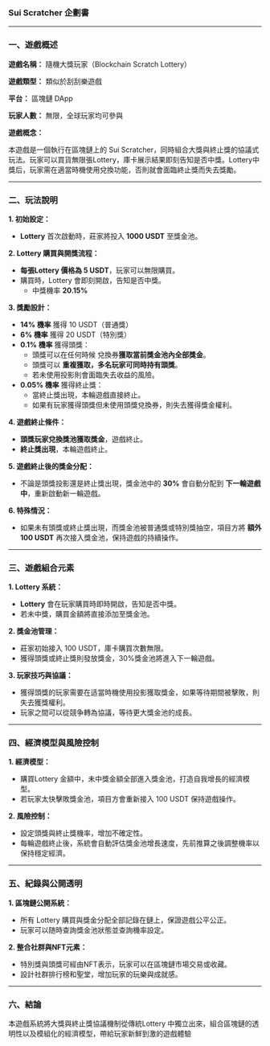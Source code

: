 ### **Sui Scratcher 企劃書**

---

### **一、遊戲概述**

**遊戲名稱：** 隨機大獎玩家（Blockchain Scratch Lottery）

**遊戲類型：** 類似於刮刮樂遊戲

**平台：** 區塊鏈 DApp

**玩家人數：** 無限，全球玩家均可參與

**遊戲概念：**

本遊戲是一個執行在區塊鏈上的 Sui Scratcher，同時組合大獎與終止獎的協議式玩法。玩家可以買貨無限張Lottery，庫卡展示結果即刻告知是否中獎。Lottery中獎后，玩家需在適當時機使用兌換功能，否則就會面臨終止獎而失去獎勵。

---

### **二、玩法說明**

**1. 初始設定：**

- **Lottery** 首次啟動時，莊家將投入 **1000 USDT** 至獎金池。

**2. Lottery 購買與開獎流程：**

- **每張Lottery 價格為 5 USDT**，玩家可以無限購買。
- 購買時，Lottery 會即刻開啟，告知是否中獎。
    - 中獎機率 **20.15%**

**3. 獎勵設計：**

- **14% 機率** 獲得 10 USDT（普通獎）
- **6% 機率** 獲得 20 USDT（特別獎）
- **0.1% 機率** 獲得頭獎：
    - 頭獎可以在任何時候 兌換券**獲取當前獎金池內全部獎金**。
    - 頭獎可以 **重複獲取，多名玩家可同時持有頭獎**。
    - 若未使用投影則會面臨失去收益的風險。
- **0.05% 機率** 獲得終止獎：
    - 當終止獎出現，本輪遊戲直接終止。
    - 如果有玩家獲得頭獎但未使用頭獎兌換券，則失去獲得獎金權利。

**4. 遊戲終止條件：**

- **頭獎玩家兌換獎池獲取獎金**，遊戲終止。
- **終止獎出現**，本輪遊戲終止。

**5. 遊戲終止後的獎金分配：**

- 不論是頭獎投影還是終止獎出現，獎金池中的 **30%** 會自動分配到 **下一輪遊戲中**，重新啟動新一輪遊戲。

**6. 特殊情況：**

- 如果未有頭獎或終止獎出現，而獎金池被普通獎或特別獎抽空，項目方將 **額外100 USDT** 再次接入獎金池，保持遊戲的持續操作。

---

### **三、遊戲組合元素**

**1. Lottery 系統：**

- **Lottery** 會在玩家購買時即時開啟，告知是否中獎。
- 若未中獎，購買金額將直接添加至獎金池。

**2. 獎金池管理：**

- 莊家初始接入 100 USDT，庫卡購買次數無限。
- 獲得頭獎或終止獎則發放獎金，30%獎金池將進入下一輪遊戲。

**3. 玩家技巧與協議：**

- 獲得頭獎的玩家需要在适當時機使用投影獲取獎金，如果等待期間被擊敗，則失去獲獎權利。
- 玩家之間可以從競争轉為協議，等待更大獎金池的成長。

---

### **四、經濟模型與風險控制**

**1. 經濟模型：**

- 購買Lottery 金額中，未中獎金額全部進入獎金池，打造自我增長的經濟模型。
- 若玩家太快擊敗獎金池，項目方會重新接入 100 USDT 保持遊戲操作。

**2. 風險控制：**

- 設定頭獎與終止獎機率，增加不確定性。
- 每輪遊戲終止後，系統會自動評估獎金池增長速度，先前推算之後調整機率以保持穩定經濟。

---

### **五、紀錄與公開透明**

**1. 區塊鏈公開系統：**

- 所有 Lottery 購買與獎金分配全部記錄在鏈上，保證遊戲公平公正。
- 玩家可以随時查詢獎金池狀態並查詢機率設定。

**2. 整合社群與NFT元素：**

- 特別獎與頭獎可經由NFT表示，玩家可以在區塊鏈市場交易或收藏。
- 設計社群排行榜和聖堂，增加玩家的玩樂與成就感。

---

### **六、結論**

本遊戲系統將大獎與終止獎協議機制從傳統Lottery 中獨立出來，組合區塊鏈的透明性以及模組化的經濟模型，帶給玩家新鮮到激的遊戲體驗
